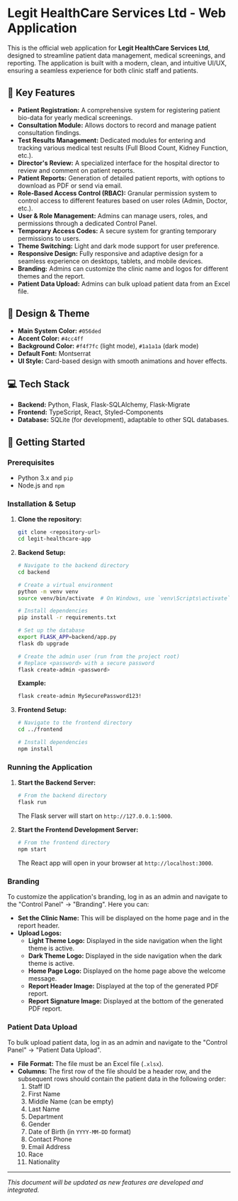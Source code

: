 # Legit HealthCare Services Ltd - Web Application

This is the official web application for **Legit HealthCare Services Ltd**, designed to streamline patient data management, medical screenings, and reporting. The application is built with a modern, clean, and intuitive UI/UX, ensuring a seamless experience for both clinic staff and patients.

## 🌟 Key Features

- **Patient Registration:** A comprehensive system for registering patient bio-data for yearly medical screenings.
- **Consultation Module:** Allows doctors to record and manage patient consultation findings.
- **Test Results Management:** Dedicated modules for entering and tracking various medical test results (Full Blood Count, Kidney Function, etc.).
- **Director's Review:** A specialized interface for the hospital director to review and comment on patient reports.
- **Patient Reports:** Generation of detailed patient reports, with options to download as PDF or send via email.
- **Role-Based Access Control (RBAC):** Granular permission system to control access to different features based on user roles (Admin, Doctor, etc.).
- **User & Role Management:** Admins can manage users, roles, and permissions through a dedicated Control Panel.
- **Temporary Access Codes:** A secure system for granting temporary permissions to users.
- **Theme Switching:** Light and dark mode support for user preference.
- **Responsive Design:** Fully responsive and adaptive design for a seamless experience on desktops, tablets, and mobile devices.
- **Branding:** Admins can customize the clinic name and logos for different themes and the report.
- **Patient Data Upload:** Admins can bulk upload patient data from an Excel file.

## 🎨 Design & Theme

- **Main System Color:** `#056ded`
- **Accent Color:** `#4cc4ff`
- **Background Color:** `#f4f7fc` (light mode), `#1a1a1a` (dark mode)
- **Default Font:** Montserrat
- **UI Style:** Card-based design with smooth animations and hover effects.

## 💻 Tech Stack

- **Backend:** Python, Flask, Flask-SQLAlchemy, Flask-Migrate
- **Frontend:** TypeScript, React, Styled-Components
- **Database:** SQLite (for development), adaptable to other SQL databases.

## 🚀 Getting Started

### Prerequisites

- Python 3.x and `pip`
- Node.js and `npm`

### Installation & Setup

1.  **Clone the repository:**
    ```bash
    git clone <repository-url>
    cd legit-healthcare-app
    ```

2.  **Backend Setup:**
    ```bash
    # Navigate to the backend directory
    cd backend

    # Create a virtual environment
    python -m venv venv
    source venv/bin/activate  # On Windows, use `venv\Scripts\activate`

    # Install dependencies
    pip install -r requirements.txt

    # Set up the database
    export FLASK_APP=backend/app.py
    flask db upgrade

    # Create the admin user (run from the project root)
    # Replace <password> with a secure password
    flask create-admin <password>
    ```

    **Example:**
    ```bash
    flask create-admin MySecurePassword123!
    ```

3.  **Frontend Setup:**
    ```bash
    # Navigate to the frontend directory
    cd ../frontend

    # Install dependencies
    npm install
    ```

### Running the Application

1.  **Start the Backend Server:**
    ```bash
    # From the backend directory
    flask run
    ```
    The Flask server will start on `http://127.0.0.1:5000`.

2.  **Start the Frontend Development Server:**
    ```bash
    # From the frontend directory
    npm start
    ```
    The React app will open in your browser at `http://localhost:3000`.

### Branding

To customize the application's branding, log in as an admin and navigate to the "Control Panel" -> "Branding". Here you can:

*   **Set the Clinic Name:** This will be displayed on the home page and in the report header.
*   **Upload Logos:**
    *   **Light Theme Logo:** Displayed in the side navigation when the light theme is active.
    *   **Dark Theme Logo:** Displayed in the side navigation when the dark theme is active.
    *   **Home Page Logo:** Displayed on the home page above the welcome message.
    *   **Report Header Image:** Displayed at the top of the generated PDF report.
    *   **Report Signature Image:** Displayed at the bottom of the generated PDF report.

### Patient Data Upload

To bulk upload patient data, log in as an admin and navigate to the "Control Panel" -> "Patient Data Upload".

*   **File Format:** The file must be an Excel file (`.xlsx`).
*   **Columns:** The first row of the file should be a header row, and the subsequent rows should contain the patient data in the following order:
    1.  Staff ID
    2.  First Name
    3.  Middle Name (can be empty)
    4.  Last Name
    5.  Department
    6.  Gender
    7.  Date of Birth (in `YYYY-MM-DD` format)
    8.  Contact Phone
    9.  Email Address
    10. Race
    11. Nationality

---
*This document will be updated as new features are developed and integrated.*